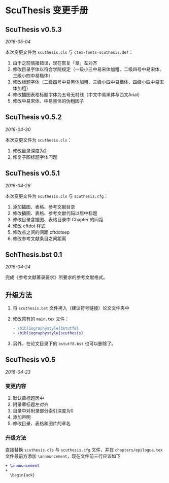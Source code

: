# ScuThesis 变更手册
## ScuThesis v0.5.3
_2016-05-04_

本次变更文件为 `scuthesis.cls` 与 `ctex-fonts-scuthesis.def`：

1. 由于之前情报错误，现在恢复「章」左对齐
2. 修改目录字体以符合学院规定（一级小三中易宋体加粗、二级四号中易宋体、三级小四中易楷体）
3. 修改标题字体（二级四号中易黑体加粗、三级小四中易楷体、四级小四中易宋体加粗）
4. 修改插图表格标题字体为五号无衬线（中文中易黑体与西文Arial）
5. 修改中易宋体、中易黑体的伪粗因子

## ScuThesis v0.5.2
_2016-04-30_

本次变更文件为 `scuthesis.cls`：

1. 修改目录深度为2
2. 修复子图标题字体问题

## ScuThesis v0.5.1
_2016-04-26_

本次变更文件为 `scuthesis.cls` 与 `scuthesis.cfg`：

1. 添加插图、表格、参考文献目录
2. 修改插图、表格、参考文献代码以居中标题
3. 修改目录含插图、表格目录中 Chapter 的间距
4. 修改 cftdot 样式
5. 修改点之间的间距 cftdotsep
6. 修改参考文献条目之间距离

## SchThesis.bst 0.1
_2016-04-24_

完成《参考文献著录要求》所要求的参考文献格式。

## 升级方法
1. 将 `scuthesis.bst` 文件拷入（建议符号链接）论文文件夹中
2. 修改原有的 `main.tex` 文件：

    ```diff
    - \bibliographystyle{bstutf8}
    + \bibliographystyle{scuthesis}
    ```

3. 另外，在论文目录下的 `bstutf8.bst` 也可以删除了。

## ScuThesis v0.5
_2016-04-23_

### 变更内容
1. 默认章标题居中
2. 附录章标题左对齐
3. 目录中对附录部分索引深度为0
4. 添加声明
5. 修改目录、表格和图片的章名

### 升级方法
直接替换 `scuthesis.cls` 与 `scuthesis.cfg` 文件，并在 `chapters/epilogue.tex` 文件最前方添加 `\announcement`，现在文件前三行应该如下

```diff
+ \announcement
+
  \begin{ack}
```

